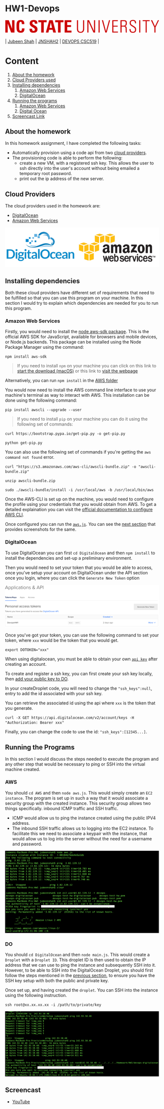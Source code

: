 # HW1-Devops

![](./Resources/01-NCSU-Logo.png)

| [Jubeen Shah](www.jubeenshah.com) | [JNSHAH2](mailto:jnshah2@ncsu.edu) | [DEVOPS CSC519](https://github.com/CSC-DevOps) |

# Content
1. [About the homework](#about-the-homework)
2. [Cloud Providers used](#cloud-providers)
3. [Installing dependencies](#installing-dependencies)
	1. [Amazon Web Services](#amazon-web-services)
	2. [DigitalOcean](#digitalocean)
4. [Running the programs](running-the-programs)
	1. [Amazon Web Services](#aws)
	2. [Digital Ocean](#do)
5. [Screencast Link](#screencast)

## About the homework

In this homework assignment, I have completed the following tasks:

* Automatically provision using a code api from two [cloud providers](#cloud-providers). 
* The provisioning code is able to perform the following:
	* create a new VM, with a registered ssh key. This allows the user to ssh directly into the user's account without being emailed a temporary root password.
	* print out the ip address of the new server.

## Cloud Providers

The cloud providers used in the homework are:

* [DigitalOcean](https://www.digitalocean.com)
* [Amazon Web Services](https://aws.amazon.com)

![Logos of DigialOcean and Amazon Web Services](./Resources/02-combined-logo.png)

## Installing dependencies

Both these cloud providers have different set of requirements that need to be fulfilled so that you can use this program on your machine. In this section I would try to explain which dependencies are needed for you to run this program.

### Amazon Web Services

Firstly, you would need to install the [node aws-sdk package](https://www.npmjs.com/package/aws-sdk). This is the official AWS SDK for JavaScript, available for browsers and mobile devices, or Node.js backends. This package can be installed using the Node Package Manager using the command:

```shell
npm install aws-sdk
```
> If you need to install `npm` on your machine you can click on this link to [start the download (macOS)](https://nodejs.org/dist/v10.15.0/node-v10.15.0.pkg) or this link to [visit the webpage](https://www.npmjs.com/get-npm)

Alternatively, you can run `npm install` in the [AWS folder](./AWS/)

You would now need to install the AWS command line interface to use your machine's terminal as way to interact with AWS. This installation can be done using the following command:

```
pip install awscli --upgrade --user
```
> If you need to install `pip` on your machine you can do it using the following set of commands: 
```
curl https://bootstrap.pypa.io/get-pip.py -o get-pip.py 
```
```
python get-pip.py
```

You can also use the following set of commands if you're getting the `aws command not found` error.
```shell
curl "https://s3.amazonaws.com/aws-cli/awscli-bundle.zip" -o "awscli-bundle.zip"
```

```shell
unzip awscli-bundle.zip
```

```shell
sudo ./awscli-bundle/install -i /usr/local/aws -b /usr/local/bin/aws
```

Once the AWS-CLI is set up on the machine, you would need to configure the profile using your credentials that you would obtain from AWS. To get a detailed explaination you can visit the [official documentation to configure AWS CLI](https://docs.aws.amazon.com/cli/latest/userguide/cli-chap-configure.html).

Once configured you can run the [`aws.js`](./AWS/aws.js). You can see the [next section]() that provides screenshots for the same.

### DigitalOcean

To use DigitalOcean you can first `cd DigitalOcean` and then `npm install` to install the dependencies and set-up a preliminary environment.

Then you would need to set your token that you would be able to access, once you've setup your account on DigitalOcean under the API section once you login, where you can click the `Generate New Token` option

![](./Resources/08-API-Token.png)

Once you've got your token, you can use the following command to set your token, where `xxx` would be the token that you would get.

```shell
export DOTOKEN="xxx"
```

When using digitalocean, you must be able to obtain your own [`api key`](https://www.digitalocean.com/docs/api/create-personal-access-token/) after creating an account. 

To create and register a ssh key, you can first create your ssh key locally, then [add your public key to DO](https://www.digitalocean.com/docs/droplets/how-to/add-ssh-keys/).

In your createDroplet code, you will need to change the `"ssh_keys":null`, entry to add the id associated with your ssh key.

You can retrieve the associated id using the api where `xxx` is the token that you generate. 

```
curl -X GET https://api.digitalocean.com/v2/account/keys -H "Authorization: Bearer xxx"
```
Finally, you can change the code to use the id: `"ssh_keys":[12345...]`.


## Running the Programs

In this section I would discuss the steps needed to execute the program and any other step that would be necessary to ping or SSH into the virtual machine created.

### AWS

You should `cd AWS` and then `node aws.js`. This would simply create an `EC2 instance`. The program is set up in such a way that it would associate a security group with the created instance. This security group allows two things specifically. inbound ICMP traffic and SSH traffic. 
* ICMP would allow us to ping the instance created using the public IPV4 address. 
* The inbound SSH traffic allows us to logging into the EC2 instance. To facilitate this we need to associate a keypair with the instance, that would allow us to log into the server without the need for a username and password.

![](./Resources/09-AWS-Output.png)

### DO

You should `cd DigitalOcean` and then `node main.js`. This would create a `Droplet` with a `Droplet ID`. This droplet ID is then used to obtain the IP address that we can use to ping the instance and subsequently SSH into it. However, to be able to SSH into the DigitalOcean Droplet, you should first follow the steps mentioned in the [previous section](#digitalocean), to ensure you have the SSH key setup with both the public and private key.

Once set up, and having created the `droplet`. You can SSH into the instance using the following instruction.

```shell
ssh root@xx.xx.xx.xx -i /path/to/private/key
```

![](./Resources/10-digitalocean-output.png)

## Screencast

* [YouTube](https://youtu.be/04XmI_vpJzc)

